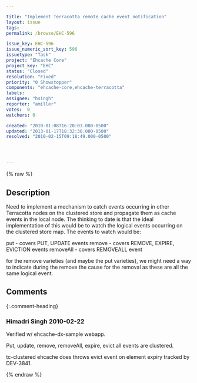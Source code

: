 ```yaml
---

title: "Implement Terracotta remote cache event notification"
layout: issue
tags: 
permalink: /browse/EHC-596

issue_key: EHC-596
issue_numeric_sort_key: 596
issuetype: "Task"
project: "Ehcache Core"
project_key: "EHC"
status: "Closed"
resolution: "Fixed"
priority: "0 Showstopper"
components: "ehcache-core,ehcache-terracotta"
labels: 
assignee: "hsingh"
reporter: "amiller"
votes:  0
watchers: 0

created: "2010-01-08T16:20:03.000-0500"
updated: "2013-01-17T18:32:30.000-0500"
resolved: "2010-02-15T09:18:49.000-0500"




---
```


{% raw %}

## Description

<div markdown="1" class="description">

Need to implement a mechanism to catch events occurring in other Terracotta nodes on the clustered store and propagate them as cache events in the local node.  The thinking to date is that the ideal implementation of this would be to watch the logical events occurring on the clustered store map.  The events to watch would be:

put - covers PUT, UPDATE events
remove - covers REMOVE, EXPIRE, EVICTION events
removeAll - covers REMOVEALL event

for the remove varieties (and maybe the put varieties), we might need a way to indicate during the remove the cause for the removal as these are all the same logical event.

</div>

## Comments


{:.comment-heading}
### **Himadri Singh** <span class="date">2010-02-22</span>

<div markdown="1" class="comment">

Verified w/ ehcache-dx-sample webapp.

Put, update, remove, removeAll, expire, evict all events are clustered.

tc-clustered ehcache does throws evict event on element expiry tracked by DEV-3841.

</div>



{% endraw %}
